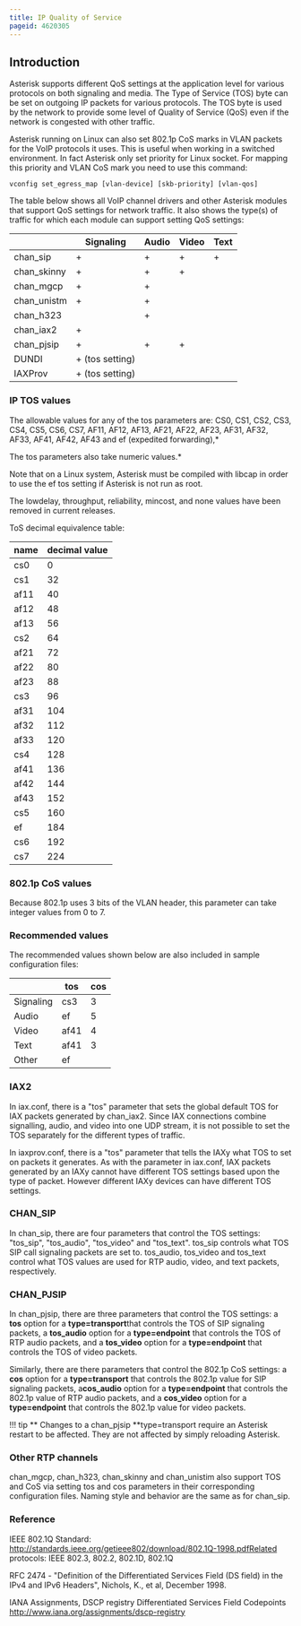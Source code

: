 ```yaml
---
title: IP Quality of Service
pageid: 4620305
---
```


Introduction
------------

Asterisk supports different QoS settings at the application level for various protocols on both signaling and media. The Type of Service (TOS) byte can be set on outgoing IP packets for various protocols. The TOS byte is used by the network to provide some level of Quality of Service (QoS) even if the network is congested with other traffic.

Asterisk running on Linux can also set 802.1p CoS marks in VLAN packets for the VoIP protocols it uses. This is useful when working in a switched environment. In fact Asterisk only set priority for Linux socket. For mapping this priority and VLAN CoS mark you need to use this command:

```
vconfig set_egress_map [vlan-device] [skb-priority] [vlan-qos] 

```

The table below shows all VoIP channel drivers and other Asterisk modules that support QoS settings for network traffic. It also shows the type(s) of traffic for which each module can support setting QoS settings:

|   | Signaling | Audio | Video | Text |
| --- | --- | --- | --- | --- |
| chan_sip | + | + | + | + |
| chan_skinny | + | + | + |   |
| chan_mgcp | + | + |   |   |
| chan_unistm | + | + |   |   |
| chan_h323 |   | + |   |   |
| chan_iax2 | + |   |   |   |
| chan_pjsip | + | + | + |  |
| DUNDI | + (tos setting) |  |  |  |
| IAXProv | + (tos setting) |  |  |  |

### IP TOS values

The allowable values for any of the tos parameters are: CS0, CS1, CS2, CS3, CS4, CS5, CS6, CS7, AF11, AF12, AF13, AF21, AF22, AF23, AF31, AF32, AF33, AF41, AF42, AF43 and ef (expedited forwarding),\*

The tos parameters also take numeric values.\*

Note that on a Linux system, Asterisk must be compiled with libcap in order to use the ef tos setting if Asterisk is not run as root.

The lowdelay, throughput, reliability, mincost, and none values have been removed in current releases.

ToS decimal equivalence table:

| name | decimal value |
| --- | --- |
| cs0 | 0 |
| cs1 | 32 |
| af11 | 40 |
| af12 | 48 |
| af13 | 56 |
| cs2 | 64 |
| af21 | 72 |
| af22 | 80 |
| af23 | 88 |
| cs3 | 96 |
| af31 | 104 |
| af32 | 112 |
| af33 | 120 |
| cs4 | 128 |
| af41 | 136 |
| af42 | 144 |
| af43 | 152 |
| cs5 | 160 |
| ef | 184 |
| cs6 | 192 |
| cs7 | 224 |

### 802.1p CoS values

Because 802.1p uses 3 bits of the VLAN header, this parameter can take integer values from 0 to 7.

### Recommended values

The recommended values shown below are also included in sample configuration files:

|   | tos | cos |
| --- | --- | --- |
| Signaling | cs3 | 3 |
| Audio | ef | 5 |
| Video | af41 | 4 |
| Text | af41 | 3 |
| Other | ef |   |

### IAX2

In iax.conf, there is a "tos" parameter that sets the global default TOS for IAX packets generated by chan_iax2. Since IAX connections combine signalling, audio, and video into one UDP stream, it is not possible to set the TOS separately for the different types of traffic.

In iaxprov.conf, there is a "tos" parameter that tells the IAXy what TOS to set on packets it generates. As with the parameter in iax.conf, IAX packets generated by an IAXy cannot have different TOS settings based upon the type of packet. However different IAXy devices can have different TOS settings.

### CHAN_SIP

In chan_sip, there are four parameters that control the TOS settings: "tos_sip", "tos_audio", "tos_video" and "tos_text". tos_sip controls what TOS SIP call signaling packets are set to. tos_audio, tos_video and tos_text control what TOS values are used for RTP audio, video, and text packets, respectively.   

### CHAN_PJSIP

In chan_pjsip, there are three parameters that control the TOS settings: a **tos** option for a **type=transport**that controls the TOS of SIP signaling packets, a **tos_audio** option for a **type=endpoint** that controls the TOS of RTP audio packets, and a **tos_video** option for a **type=endpoint** that controls the TOS of video packets.

Similarly, there are there parameters that control the 802.1p CoS settings: a **cos** option for a **type=transport** that controls the 802.1p value for SIP signaling packets, a**cos_audio** option for a **type=endpoint** that controls the 802.1p value of RTP audio packets, and a **cos_video** option for a **type=endpoint** that controls the 802.1p value for video packets.

!!! tip **  Changes to a chan_pjsip **type=transport
    require an Asterisk restart to be affected. They are not affected by simply reloading Asterisk.

[//]: # (end-tip)

### Other RTP channels

chan_mgcp, chan_h323, chan_skinny and chan_unistim also support TOS and CoS via setting tos and cos parameters in their corresponding configuration files. Naming style and behavior are the same as for chan_sip.

### Reference

IEEE 802.1Q Standard: <http://standards.ieee.org/getieee802/download/802.1Q-1998.pdfRelated> protocols: IEEE 802.3, 802.2, 802.1D, 802.1Q

RFC 2474 - "Definition of the Differentiated Services Field (DS field) in the IPv4 and IPv6 Headers", Nichols, K., et al, December 1998.

IANA Assignments, DSCP registry Differentiated Services Field Codepoints <http://www.iana.org/assignments/dscp-registry>   
